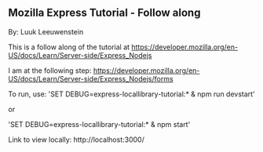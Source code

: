 ## Mozilla Express Tutorial - Follow along
By: Luuk Leeuwenstein

This is a follow along of the tutorial at https://developer.mozilla.org/en-US/docs/Learn/Server-side/Express_Nodejs


I am at the following step:
https://developer.mozilla.org/en-US/docs/Learn/Server-side/Express_Nodejs/forms

To run, use:
'SET DEBUG=express-locallibrary-tutorial:* & npm run devstart'

or

'SET DEBUG=express-locallibrary-tutorial:* & npm start'

Link to view locally: http://localhost:3000/ 